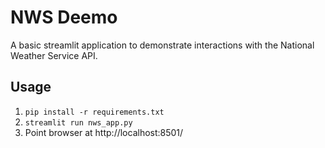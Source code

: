 # NWS Deemo

A basic streamlit application to demonstrate interactions with the National Weather Service API. 

## Usage 

1. `pip install -r requirements.txt`
2. `streamlit run nws_app.py`
3. Point browser at http://localhost:8501/
